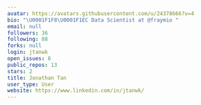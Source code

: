 ```yaml
---
avatar: https://avatars.githubusercontent.com/u/24378666?v=4
bio: "\U0001F1F8\U0001F1EC Data Scientist at @fraymio "
email: null
followers: 36
following: 88
forks: null
login: jtanwk
open_issues: 8
public_repos: 13
stars: 2
title: Jonathan Tan
user_type: User
website: https://www.linkedin.com/in/jtanwk/
---
```

